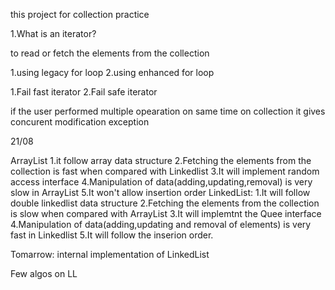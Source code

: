 this project for collection practice

1.What is an iterator?

to read or fetch the elements from the collection

1.using legacy for loop
2.using enhanced for loop

1.Fail fast iterator
2.Fail safe iterator

if the user performed multiple opearation on same time on collection it gives concurent modification exception

21/08

ArrayList
1.it follow array data structure
2.Fetching the elements from the collection is fast when compared with Linkedlist
3.It will implement random access interface
4.Manipulation of data(adding,updating,removal) is very slow in ArrayList
5.It won't allow insertion order
LinkedList:
1.It will follow double linkedlist data structure
2.Fetching the elements from the collection is slow when compared with ArrayList
3.It will implemtnt the Quee interface
4.Manipulation of data(adding,updating and removal of elements) is very fast in Linkedlist
5.It will follow the inserion order.

Tomarrow:
internal implementation of LinkedList

Few algos on LL


